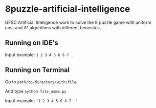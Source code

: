# 8puzzle-artificial-intelligence
UFSC Artificial Inteligence work to solve the 8 puzzle game with uniform cost and A* algorithms with different heuristics.

## Running on IDE's
Input example: ```1 2 3 4 5 6 8 7 _```

## Running on Terminal

Go to ```path/to/directory/with/file``` 

And type ```python file_name.py```

Input example: ```'1 2 3 4 5 6 8 7 _'```
